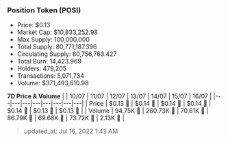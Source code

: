 
  ### Position Token (POSI)
  - Price: $0.13
  - Market Cap: $10,833,252.98
  - Max Supply: 100,000,000
  - Total Supply: 80,771,187.396
  - Circulating Supply: 80,756,763.427
  - Total Burn: 14,423.969
  - Holders: 479,205
  - Transactions: 5,071,734
  - Volume: $371,493,610.98

  **7D Price & Volume**
  | | 10&#x2F;07 | 11&#x2F;07 | 12&#x2F;07 | 13&#x2F;07 | 14&#x2F;07 | 15&#x2F;07 | 16&#x2F;07 |
  |---|---|---|---|---|---|---|---|
  | Price | $0.13 🔻 | $0.14 🚀 | $0.14 🔻 | $0.14 🔻 | $0.14 🚀 | $0.13 🔻 | $0.13 🚀 |
  | Volume | 94.75K 🚀 | 260.73K 🚀 | 70.61K 🔻 | 86.79K 🚀 | 69.68K 🔻 | 73.72K 🚀 | 2.13K 🔻 |

  > updated_at: Jul 16, 2022 1:43 AM
